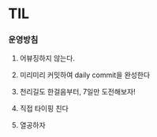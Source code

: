# TIL

### 운영방침

1. 어뷰징하지 않는다.

2. 미리미리 커밋하여 daily commit을 완성한다

3. 천리길도 한걸음부터, 7일만 도전해보자!

4. 직접 타이핑 친다

5. 열공하자


